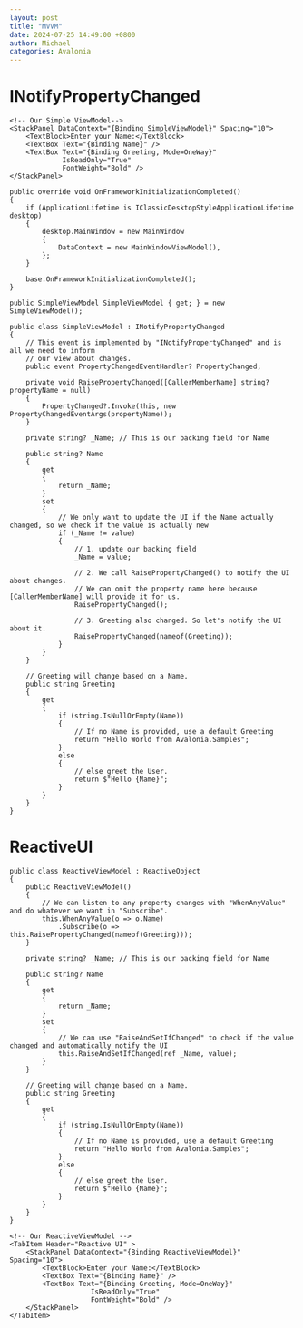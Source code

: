 ```yaml
---
layout: post
title: "MVVM"
date: 2024-07-25 14:49:00 +0800
author: Michael
categories: Avalonia
---
```


# INotifyPropertyChanged 


	<!-- Our Simple ViewModel-->
	<StackPanel DataContext="{Binding SimpleViewModel}" Spacing="10">
		<TextBlock>Enter your Name:</TextBlock>
		<TextBox Text="{Binding Name}" />
		<TextBox Text="{Binding Greeting, Mode=OneWay}"
				 IsReadOnly="True"
				 FontWeight="Bold" />
	</StackPanel>

    public override void OnFrameworkInitializationCompleted()
    {
        if (ApplicationLifetime is IClassicDesktopStyleApplicationLifetime desktop)
        {
            desktop.MainWindow = new MainWindow
            {
                DataContext = new MainWindowViewModel(),
            };
        }

        base.OnFrameworkInitializationCompleted();
    }

    public SimpleViewModel SimpleViewModel { get; } = new SimpleViewModel();

    public class SimpleViewModel : INotifyPropertyChanged
    {
        // This event is implemented by "INotifyPropertyChanged" and is all we need to inform
        // our view about changes.
        public event PropertyChangedEventHandler? PropertyChanged;

        private void RaisePropertyChanged([CallerMemberName] string? propertyName = null)
        {
            PropertyChanged?.Invoke(this, new PropertyChangedEventArgs(propertyName));
        }

        private string? _Name; // This is our backing field for Name

        public string? Name
        {
            get
            {
                return _Name;
            }
            set
            {
                // We only want to update the UI if the Name actually changed, so we check if the value is actually new
                if (_Name != value)
                {
                    // 1. update our backing field
                    _Name = value;

                    // 2. We call RaisePropertyChanged() to notify the UI about changes.
                    // We can omit the property name here because [CallerMemberName] will provide it for us.
                    RaisePropertyChanged();

                    // 3. Greeting also changed. So let's notify the UI about it.
                    RaisePropertyChanged(nameof(Greeting));
                }
            }
        }

        // Greeting will change based on a Name.
        public string Greeting
        {
            get
            {
                if (string.IsNullOrEmpty(Name))
                {
                    // If no Name is provided, use a default Greeting
                    return "Hello World from Avalonia.Samples";
                }
                else
                {
                    // else greet the User.
                    return $"Hello {Name}";
                }
            }
        }
    }

# ReactiveUI

    public class ReactiveViewModel : ReactiveObject
    {
        public ReactiveViewModel()
        {
            // We can listen to any property changes with "WhenAnyValue" and do whatever we want in "Subscribe".
            this.WhenAnyValue(o => o.Name)
                .Subscribe(o => this.RaisePropertyChanged(nameof(Greeting)));
        }

        private string? _Name; // This is our backing field for Name

        public string? Name
        {
            get
            {
                return _Name;
            }
            set
            {
                // We can use "RaiseAndSetIfChanged" to check if the value changed and automatically notify the UI
                this.RaiseAndSetIfChanged(ref _Name, value);
            }
        }

        // Greeting will change based on a Name.
        public string Greeting
        {
            get
            {
                if (string.IsNullOrEmpty(Name))
                {
                    // If no Name is provided, use a default Greeting
                    return "Hello World from Avalonia.Samples";
                }
                else
                {
                    // else greet the User.
                    return $"Hello {Name}";
                }
            }
        }
    }

    <!-- Our ReactiveViewModel -->
    <TabItem Header="Reactive UI" >
        <StackPanel DataContext="{Binding ReactiveViewModel}" Spacing="10">
            <TextBlock>Enter your Name:</TextBlock>
            <TextBox Text="{Binding Name}" />
            <TextBox Text="{Binding Greeting, Mode=OneWay}"
                        IsReadOnly="True"
                        FontWeight="Bold" />
        </StackPanel>
    </TabItem>